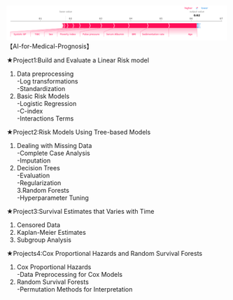 ![image](https://github.com/Duffy617/AI-for-Medical-Prognosis/blob/master/Force%20plots.png)<br />
【AI-for-Medical-Prognosis】

★Project1:Build and Evaluate a Linear Risk model <br />

1. Data preprocessing <br />
-Log transformations <br />
-Standardization <br />
2. Basic Risk Models <br />
-Logistic Regression <br />
-C-index <br />
-Interactions Terms <br />

★Project2:Risk Models Using Tree-based Models <br />

1. Dealing with Missing Data <br />
-Complete Case Analysis <br />
-Imputation <br />
2. Decision Trees <br />
-Evaluation <br />
-Regularization <br />
3.Random Forests <br />
-Hyperparameter Tuning <br />

★Project3:Survival Estimates that Varies with Time <br />

1. Censored Data <br />
2. Kaplan-Meier Estimates <br />
3. Subgroup Analysis <br />

★Projects4:Cox Proportional Hazards and Random Survival Forests <br />

1. Cox Proportional Hazards <br />
-Data Preprocessing for Cox Models <br />
2. Random Survival Forests <br />
-Permutation Methods for Interpretation <br />
